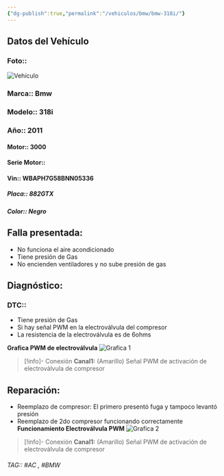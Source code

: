 ```yaml
---
{"dg-publish":true,"permalink":"/vehiculos/bmw/bmw-318i/"}
---
```



## Datos del Vehículo 
### Foto::
![Vehículo](http://drive.google.com/uc?export=view&id=1-a4O94g404Ud7N-PFu5K362Oj7TIxTBe)


### Marca:: Bmw
### Modelo:: 318i
### Año:: 2011
#### Motor:: 3000
#### Serie Motor:: 
#### Vin:: WBAPH7G58BNN05336
##### Placa:: 882GTX
##### Color:: Negro

## Falla presentada:
- No funciona el aire acondicionado 
- Tiene presión de Gas 
- No encienden ventiladores y no sube presión de gas 

## Diagnóstico:
### DTC:: 
- Tiene presión de Gas
- Si hay señal PWM en la electroválvula del compresor 
- La resistencia de la electroválvula es de 6ohms

**Grafica PWM de electroválvula**
![Grafica 1](http://drive.google.com/uc?export=view&id=1-ba3sdyfW7meoWvMUVFsQmn9-vOFbuaO)


>[!info]- Conexión
>**Canal1:**
>(Amarillo) Señal PWM de activación de electroválvula de compresor 





## Reparación:
- Reemplazo de compresor: El primero presentó fuga y tampoco levantó presión
- Reemplazo de 2do compresor funcionando correctamente 
**Funcionamiento Electroválvula PWM**
![Grafica 2](http://drive.google.com/uc?export=view&id=1-tw_87r660eBHIX70v069iHAEA5VTubK)


>[!info]- Conexión
>**Canal1:**
>(Amarillo) Señal PWM de activación de electroválvula de compresor 

###### TAG:: #AC , #BMW 